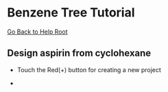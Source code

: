 # Benzene Tree Tutorial

[Go Back to Help Root](README.md)

## Design aspirin from cyclohexane
* Touch the Red(+) button for creating a new project

* 
